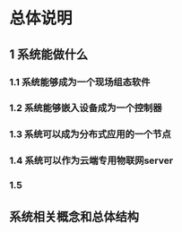 # 总体说明

## 1 系统能做什么

### 1.1 系统能够成为一个现场组态软件

### 1.2 系统能够嵌入设备成为一个控制器

### 1.3 系统可以成为分布式应用的一个节点

### 1.4 系统可以作为云端专用物联网server

### 1.5

## 系统相关概念和总体结构

##  
